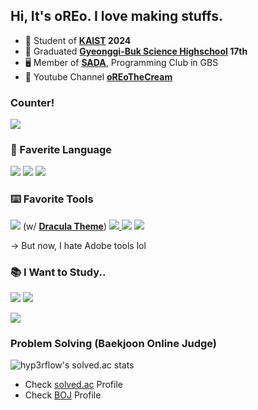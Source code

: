 
## Hi, It's oREo. I love making stuffs.

- 🏫 Student of **[KAIST](https://kaist.ac.kr/) 2024**
- 🏫 Graduated **[Gyeonggi-Buk Science Highschool](https://gbs.hs.kr/) 17th**
- 🖥 Member of **[SADA](https://sada.gbshs.kr)**, Programming Club in GBS
- 🎥 Youtube Channel **[oREoTheCream](https://youtube.com/c/oREoTheCream)**

### Counter!
<img src="https://counter.seku.su/cmoe?name=oreothecream&theme=r34" />



### 💬 Faverite Language
<a href="https://python.org"><img src="https://img.shields.io/badge/-Python-4dabf7?style=for-the-badge&logo=Python&logoColor=white"/></a> <a href="https://www.google.com/search?q=HTML5"><img src="https://img.shields.io/badge/-HTML5-E34F26?style=for-the-badge&logo=Html5&logoColor=white"/></a> <a href="https://www.google.com/search?q=css3"><img src="https://img.shields.io/badge/-css3-1572B6?style=for-the-badge&logo=css3&logoColor=white"/></a>
 
### ⌨️ Favorite Tools
<a href="https://code.visualstudio.com/"><img src="https://img.shields.io/badge/-visual%20Studio%20Code-0078d7?style=for-the-badge&logo=visual-studio-code&logoColor=white"/></a> (w/ **[Dracula Theme](https://github.com/dracula/dracula-theme)**)
<a href="https://www.adobe.com/products/aftereffects.html"><img src="https://img.shields.io/badge/-adobe%20after%20effects-7048e8?style=for-the-badge&logo=Adobe%20After%20Effects&logoColor=white"/> <a href="https://www.adobe.com/products/premiere.html"><img src="https://img.shields.io/badge/-adobe%20premiere%20pro-9775fa?style=for-the-badge&logo=Adobe%20premiere%20pro&logoColor=white"/></a> <a href="https://www.adobe.com/products/photoshop.html"><img src="https://img.shields.io/badge/-adobe%20photoshop-31A8FF?style=for-the-badge&logo=Adobe%20photoshop&logoColor=white"/></a>
 
-> But now, I hate Adobe tools lol


### 📚 I Want to Study..
<a href="https://pytorch.org/"><img src="https://img.shields.io/badge/-pytorch-EE4C2C?style=for-the-badge&logo=pytorch&logoColor=white"/></a>
<a href="https://www.tensorflow.org/?hl=ko"><img src="https://img.shields.io/badge/-TensorFlow-FF6F00?style=for-the-badge&logo=tensorflow&logoColor=white"/></a>

<a href="https://www.typescriptlang.org/"><img src="https://img.shields.io/badge/-Typescript-3178C6?style=for-the-badge&logo=typescript&logoColor=white"/></a>
### Problem Solving (Baekjoon Online Judge)
![hyp3rflow's solved.ac stats](https://github-readme-solvedac.hyp3rflow.vercel.app/api/?handle=cyhs9120)
 - Check [solved.ac](https://solved.ac/profile/cyhs9120) Profile
 - Check [BOJ](https://www.acmicpc.net/user/cyhs9120) Profile
